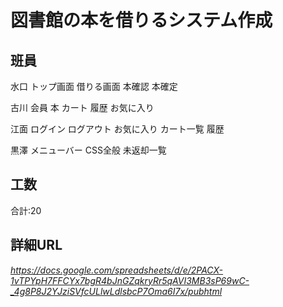 # 図書館の本を借りるシステム作成

## 班員
水口 トップ画面	借りる画面	本確認	本確定

古川 会員	本	カート	履歴	お気に入り

江面 ログイン	ログアウト	お気に入り	カート一覧	履歴

黒澤 メニューバー	CSS全般	未返却一覧

## 工数
合計:20

## 詳細URL
*<https://docs.google.com/spreadsheets/d/e/2PACX-1vTPYpH7FFCYx7bgR4bJnGZqkryRr5qAVI3MB3sP69wC-_4g8P8J2YJziSVfcULlwLdlsbcP7Oma6I7x/pubhtml>*
